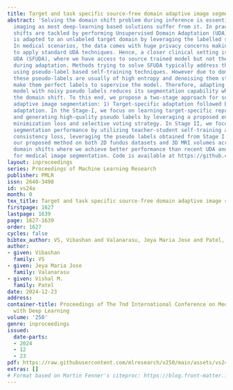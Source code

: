 ```yaml
---
title: Target and task specific source-free domain adaptive image segmentation
abstract: 'Solving the domain shift problem during inference is essential in medical
  imaging as most deep-learning based solutions suffer from it. In practice, domain
  shifts are tackled by performing Unsupervised Domain Adaptation (UDA), where a model
  is adapted to an unlabeled target domain by leveraging the labelled source domain.
  In medical scenarios, the data comes with huge privacy concerns making it difficult
  to apply standard UDA techniques. Hence, a closer clinical setting is Source-Free
  UDA (SFUDA), where we have access to source trained model but not the source data
  during adaptation. Methods trying to solve SFUDA typically address the domain shift
  using pseudo-label based self-training techniques. However due to domain shift,
  these pseudo-labels are usually of high entropy and denoising them still does not
  make them perfect labels to supervise the model. Therefore, adapting the source
  model with noisy pseudo labels reduces its segmentation capability while addressing
  the domain shift. To this end, we propose a two-stage approach for source-free domain
  adaptive image segmentation: 1) Target-specific adaptation followed by 2) Task-specific
  adaptation. In the Stage-I, we focus on learning target-specific representation
  and generating high-quality pseudo labels by leveraging a proposed ensemble entropy
  minimization loss and selective voting strategy. In Stage II, we focus on improving
  segmentation performance by utilizing teacher-student self-training and augmentation-guided
  consistency loss, leveraging the pseudo labels obtained from Stage I. We evaluate
  our proposed method on both 2D fundus datasets and 3D MRI volumes across 7 different
  domain shifts where we achieve better performance than recent UDA and SF-UDA methods
  for medical image segmentation. Code is available at https://github.com/Vibashan/tt-sfuda.'
layout: inproceedings
series: Proceedings of Machine Learning Research
publisher: PMLR
issn: 2640-3498
id: vs24a
month: 0
tex_title: Target and task specific source-free domain adaptive image segmentation
firstpage: 1627
lastpage: 1639
page: 1627-1639
order: 1627
cycles: false
bibtex_author: VS, Vibashan and Valanarasu, Jeya Maria Jose and Patel, Vishal M.
author:
- given: Vibashan
  family: VS
- given: Jeya Maria Jose
  family: Valanarasu
- given: Vishal M.
  family: Patel
date: 2024-12-23
address:
container-title: Proceedings of The 7nd International Conference on Medical Imaging
  with Deep Learning
volume: '250'
genre: inproceedings
issued:
  date-parts:
  - 2024
  - 12
  - 23
pdf: https://raw.githubusercontent.com/mlresearch/v250/main/assets/vs24a/vs24a.pdf
extras: []
# Format based on Martin Fenner's citeproc: https://blog.front-matter.io/posts/citeproc-yaml-for-bibliographies/
---
```

